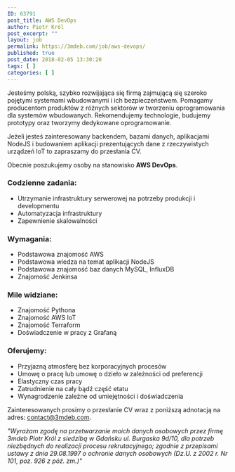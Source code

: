 ```yaml
---
ID: 63791
post_title: AWS DevOps
author: Piotr Król
post_excerpt: ""
layout: job
permalink: https://3mdeb.com/job/aws-devops/
published: true
post_date: 2018-02-05 13:30:20
tags: [ ]
categories: [ ]
---
```

Jesteśmy polską, szybko rozwijająca się firmą zajmującą się szeroko pojętymi systemami wbudowanymi i ich
bezpieczeństwem. Pomagamy producentom produktów z różnych sektorów w tworzeniu oprogramowania dla
systemów wbudowanych. Rekomendujemy technologie, budujemy prototypy oraz tworzymy dedykowane
oprogramowanie.

Jeżeli jesteś zainteresowany backendem, bazami danych, aplikacjami NodeJS i budowaniem aplikacji prezentujących dane z rzeczywistych urządzeń IoT to zapraszamy do przesłania CV.
 
Obecnie poszukujemy osoby na stanowisko **AWS DevOps**.

### Codzienne zadania: 
* Utrzymanie infrastruktury serwerowej na potrzeby produkcji i developmentu
* Automatyzacja infrastruktury
* Zapewnienie skalowalności

### Wymagania:
* Podstawowa znajomość AWS
* Podstawowa wiedza na temat aplikacji NodeJS
* Podstawowa znajomość baz danych MySQL, InfluxDB
* Znajomość Jenkinsa

### Mile widziane:
* Znajomość Pythona
* Znajomość AWS IoT
* Znajomość Terraform
* Doświadczenie w pracy z Grafaną

### Oferujemy:
* Przyjazną atmosferę bez korporacyjnych procesów
* Umowę o pracę lub umowę o dzieło w zależności od preferencji
* Elastyczny czas pracy
* Zatrudnienie na cały bądź część etatu
* Wynagrodzenie zależne od umiejętności i doświadczenia

Zainteresowanych prosimy o przesłanie CV wraz z poniższą adnotacją na adres: [contact@3mdeb.com](mailto:contact@3mdeb.com).

*"Wyrażam zgodę na przetwarzanie moich danych osobowych przez firmę 3mdeb Piotr Król z siedzibą w Gdańsku ul. Burgaska 9d/10, dla potrzeb niezbędnych do realizacji procesu rekrutacyjnego; zgodnie z przepisami ustawy z dnia 29.08.1997 o ochronie danych osobowych (Dz.U. z 2002 r. Nr 101, poz. 926 z póź. zm.)"*